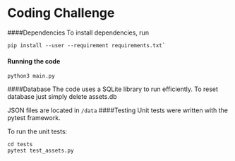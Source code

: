 # Coding Challenge

####Dependencies
To install dependencies, run 
```shell script
pip install --user --requirement requirements.txt`
```

#### Running the code
```shell script
python3 main.py
```

####Database
The code uses a SQLite library to run efficiently. To reset database just simply delete assets.db

JSON files are located in `/data`
####Testing
Unit tests were written with the pytest framework.

To run the unit tests:
```shell script
cd tests
pytest test_assets.py
```